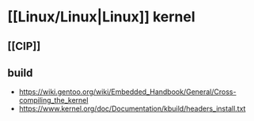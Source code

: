 # [[Linux/Linux|Linux]] kernel
## [[CIP]]
## build
- https://wiki.gentoo.org/wiki/Embedded_Handbook/General/Cross-compiling_the_kernel
- https://www.kernel.org/doc/Documentation/kbuild/headers_install.txt
